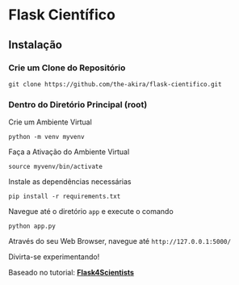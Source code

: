 # Flask Científico

## Instalação

### Crie um Clone do Repositório

```
git clone https://github.com/the-akira/flask-cientifico.git
```

### Dentro do Diretório Principal (root)

Crie um Ambiente Virtual

```
python -m venv myvenv
```

Faça a Ativação do Ambiente Virtual

```
source myvenv/bin/activate
```

Instale as dependências necessárias

```
pip install -r requirements.txt
```

Navegue até o diretório `app` e execute o comando

```
python app.py
```

Através do seu Web Browser, navegue até `http://127.0.0.1:5000/`

Divirta-se experimentando! 

Baseado no tutorial: **[Flask4Scientists](http://hplgit.github.io/web4sciapps/doc/pub/web4sa_flask.html)**

